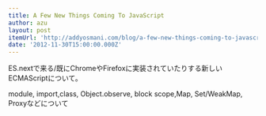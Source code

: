 ```yaml
---
title: A Few New Things Coming To JavaScript
author: azu
layout: post
itemUrl: 'http://addyosmani.com/blog/a-few-new-things-coming-to-javascript/'
date: '2012-11-30T15:00:00.000Z'
---
```

ES.nextで来る/既にChromeやFirefoxに実装されていたりする新しいECMAScriptについて。

module, import,class, Object.observe, block scope,Map, Set/WeakMap, Proxyなどについて
